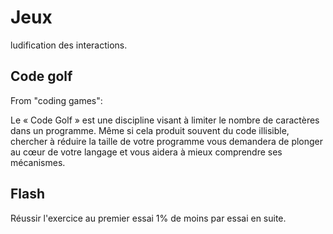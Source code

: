

# Jeux 

ludification des interactions.


## Code golf 

From "coding games":

Le « Code Golf » est une discipline visant à limiter le nombre de caractères dans un programme. Même si cela produit souvent du code illisible, chercher à réduire la taille de votre programme vous demandera de plonger au cœur de votre langage et vous aidera à mieux comprendre ses mécanismes.


## Flash

Réussir l'exercice au premier essai 
1% de moins par essai en suite.

